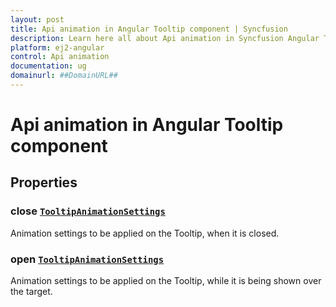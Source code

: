 ```yaml
---
layout: post
title: Api animation in Angular Tooltip component | Syncfusion
description: Learn here all about Api animation in Syncfusion Angular Tooltip component of Syncfusion Essential JS 2 and more.
platform: ej2-angular
control: Api animation 
documentation: ug
domainurl: ##DomainURL##
---
```


# Api animation in Angular Tooltip component

## Properties

### close [`TooltipAnimationSettings`](https://ej2.syncfusion.com/angular/documentation/api-tooltipAnimationSettings.html)

Animation settings to be applied on the Tooltip, when it is closed.

### open [`TooltipAnimationSettings`](https://ej2.syncfusion.com/angular/documentation/api-tooltipAnimationSettings.html)

Animation settings to be applied on the Tooltip, while it is being shown over the target.
